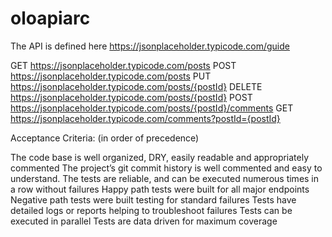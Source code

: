 # oloapiarc

The API is defined here https://jsonplaceholder.typicode.com/guide

GET https://jsonplaceholder.typicode.com/posts
POST https://jsonplaceholder.typicode.com/posts
PUT https://jsonplaceholder.typicode.com/posts/{postId}
DELETE https://jsonplaceholder.typicode.com/posts/{postId}
POST https://jsonplaceholder.typicode.com/posts/{postId}/comments
GET https://jsonplaceholder.typicode.com/comments?postId={postId}

Acceptance Criteria: (in order of precedence)

The code base is well organized, DRY, easily readable and appropriately commented
The project’s git commit history is well commented and easy to understand.
The tests are reliable, and can be executed numerous times in a row without failures
Happy path tests were built for all major endpoints
Negative path tests were built testing for standard failures
Tests have detailed logs or reports helping to troubleshoot failures
Tests can be executed in parallel
Tests are data driven for maximum coverage
